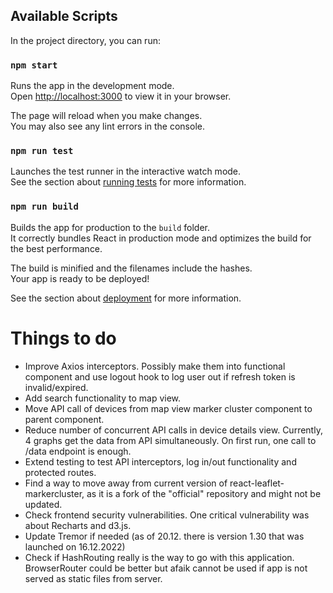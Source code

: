 ## Available Scripts

In the project directory, you can run:

### `npm start`

Runs the app in the development mode.\
Open [http://localhost:3000](http://localhost:3000) to view it in your browser.

The page will reload when you make changes.\
You may also see any lint errors in the console.

### `npm run test`

Launches the test runner in the interactive watch mode.\
See the section about [running tests](https://facebook.github.io/create-react-app/docs/running-tests) for more information.

### `npm run build`

Builds the app for production to the `build` folder.\
It correctly bundles React in production mode and optimizes the build for the best performance.

The build is minified and the filenames include the hashes.\
Your app is ready to be deployed!

See the section about [deployment](https://facebook.github.io/create-react-app/docs/deployment) for more information.

# Things to do
- Improve Axios interceptors. Possibly make them into functional component and use logout hook to log user out if refresh token is invalid/expired.
- Add search functionality to map view.
- Move API call of devices from map view marker cluster component to parent component.
- Reduce number of concurrent API calls in device details view. Currently, 4 graphs get the data from API simultaneously. On first run, one call to /data endpoint is enough.
- Extend testing to test API interceptors, log in/out functionality and protected routes.
- Find a way to move away from current version of react-leaflet-markercluster, as it is a fork of the "official" repository and might not be updated.
- Check frontend security vulnerabilities. One critical vulnerability was about Recharts and d3.js.
- Update Tremor if needed (as of 20.12. there is version 1.30 that was launched on 16.12.2022)
- Check if HashRouting really is the way to go with this application. BrowserRouter could be better but afaik cannot be used if app is not served as static files from server.
